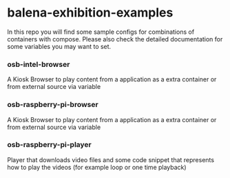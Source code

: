 # balena-exhibition-examples
In this repo you will find some sample configs for combinations of containers with compose. Please also check the detailed documentation for some variables you may want to set.



### osb-intel-browser

A Kiosk Browser to play content from a application as a extra container or from external source via variable



### osb-raspberry-pi-browser

A Kiosk Browser to play content from a application as a extra container or from external source via variable



### osb-raspberry-pi-player

Player that downloads video files and some code snippet that represents how to play the videos (for example loop or one time playback)
